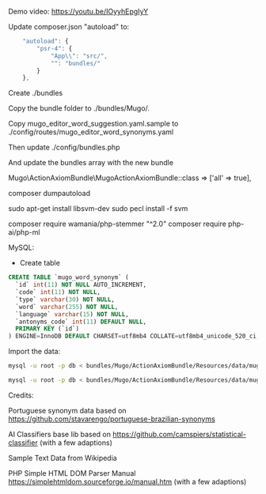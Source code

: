 Demo video: https://youtu.be/IOyyhEpgIyY

Update composer.json "autoload" to:
```javascript
    "autoload": {
        "psr-4": {
            "App\\": "src/",
            "": "bundles/"
        }
    },
```

Create ./bundles

Copy the bundle folder to ./bundles/Mugo/.

Copy mugo_editor_word_suggestion.yaml.sample to ./config/routes/mugo_editor_word_synonyms.yaml

Then update ./config/bundles.php

And update the bundles array with the new bundle

Mugo\ActionAxiomBundle\MugoActionAxiomBundle::class => ['all' => true],

composer dumpautoload

sudo apt-get install libsvm-dev
sudo pecl install -f svm

composer require wamania/php-stemmer "^2.0"
composer require php-ai/php-ml


MySQL:

- Create table

```sql
CREATE TABLE `mugo_word_synonym` (
  `id` int(11) NOT NULL AUTO_INCREMENT,
  `code` int(11) NOT NULL,
  `type` varchar(30) NOT NULL,
  `word` varchar(255) NOT NULL,
  `language` varchar(15) NOT NULL,
  `antonyms_code` int(11) DEFAULT NULL,
  PRIMARY KEY (`id`)
) ENGINE=InnoDB DEFAULT CHARSET=utf8mb4 COLLATE=utf8mb4_unicode_520_ci;
```

Import the data:

```bash
mysql -u root -p db < bundles/Mugo/ActionAxiomBundle/Resources/data/mugo_word_synonym/por.sql

mysql -u root -p db < bundles/Mugo/ActionAxiomBundle/Resources/data/mugo_word_synonym/eng.sql
```

Credits:

Portuguese synonym data based on https://github.com/stavarengo/portuguese-brazilian-synonyms

AI Classifiers base lib based on https://github.com/camspiers/statistical-classifier (with a few adaptions)

Sample Text Data from Wikipedia

PHP Simple HTML DOM Parser Manual https://simplehtmldom.sourceforge.io/manual.htm (with a few adaptions)
